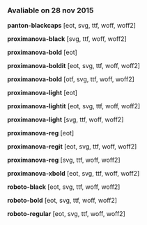 ### Avaliable on 28 nov 2015

**panton-blackcaps** [eot, svg, ttf, woff, woff2]

**proximanova-black** [svg, ttf, woff, woff2]

**proximanova-bold** [eot]

**proximanova-boldit** [eot, svg, ttf, woff, woff2]

**proximanova-bold** [otf, svg, ttf, woff, woff2]

**proximanova-light** [eot]

**proximanova-lightit** [eot, svg, ttf, woff, woff2]

**proximanova-light** [svg, ttf, woff, woff2]

**proximanova-reg** [eot]

**proximanova-regit** [eot, svg, ttf, woff, woff2]

**proximanova-reg** [svg, ttf, woff, woff2]

**proximanova-xbold** [eot, svg, ttf, woff, woff2]

**roboto-black** [eot, svg, ttf, woff, woff2]

**roboto-bold** [eot, svg, ttf, woff, woff2]

**roboto-regular** [eot, svg, ttf, woff, woff2]

